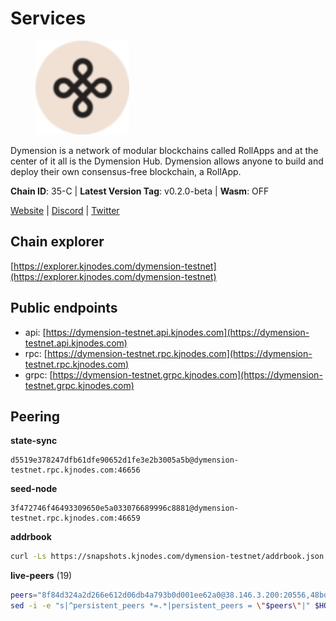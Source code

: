 # Services

<figure><img src="https://raw.githubusercontent.com/kj89/cosmos-images/main/logos/dymension.png" width="150" alt=""><figcaption></figcaption></figure>

Dymension is a network of modular blockchains called RollApps  and at the center of it all is the Dymension Hub. Dymension  allows anyone to build and deploy their own consensus-free blockchain, a RollApp.

**Chain ID**: 35-C | **Latest Version Tag**: v0.2.0-beta | **Wasm**: OFF

[Website](https://dymension.xyz/) | [Discord](https://discord.gg/dymension) | [Twitter](https://twitter.com/dymensionXYZ)




## Chain explorer
[https://explorer.kjnodes.com/dymension-testnet](https://explorer.kjnodes.com/dymension-testnet)

## Public endpoints

* api: [https://dymension-testnet.api.kjnodes.com](https://dymension-testnet.api.kjnodes.com)
* rpc: [https://dymension-testnet.rpc.kjnodes.com](https://dymension-testnet.rpc.kjnodes.com)
* grpc: [https://dymension-testnet.grpc.kjnodes.com](https://dymension-testnet.grpc.kjnodes.com)

## Peering

**state-sync**

```text
d5519e378247dfb61dfe90652d1fe3e2b3005a5b@dymension-testnet.rpc.kjnodes.com:46656
```

**seed-node**

```text
3f472746f46493309650e5a033076689996c8881@dymension-testnet.rpc.kjnodes.com:46659
```

**addrbook**
```bash
curl -Ls https://snapshots.kjnodes.com/dymension-testnet/addrbook.json > $HOME/.dymension/config/addrbook.json
```

**live-peers** (19)
```bash
peers="8f84d324a2d266e612d06db4a793b0d001ee62a0@38.146.3.200:20556,48bdb78c51e56b651c938d075e1077dab2c6197c@43.157.22.223:26656,c7a36d7abeea5704290f99c1608b50ff1f5e3e47@79.143.188.183:26656,ee2fa87279bc626f9c979093389bd1d6568d96ff@65.109.37.228:36656,d5519e378247dfb61dfe90652d1fe3e2b3005a5b@65.109.68.190:46656,877f82353e8cd6e2586ea37a6d16064eae081a74@192.95.30.128:31656,e46b42d50947795f681cf9bfd601ae806e7a8d49@188.34.178.190:46656,7fc44e2651006fb2ddb4a56132e738da2845715f@65.108.6.45:61256,0996622e0d51b51cdfb2e8bed752968693f87e10@109.205.180.254:26656,965694b051742c2da0ea66502dd9bfeea38de265@198.244.228.235:26656,b473a649e58b49bc62b557e94d35a2c8c0ee9375@95.214.53.46:36656,1f9bca661f7f9e2048f78107409e70d9ff4616f0@185.146.148.109:26656,547cf669555bd611ba57b37bb0f288793ea4ec49@141.94.138.48:26673,747d05bfe9f3e0c2e0462ac351c577699e1d9b8c@207.244.244.194:26656,af6787b3273dd60e0f809c7e5e2a2a9fd379045e@195.201.195.61:27656,63d971a42e323f9411ef702d1f268f9862781c1f@194.163.165.176:40656,a85420b25181bdb9b3a38741c48dafd5fb3b922f@209.34.206.42:26656,09927421cd3aa47bc81f8f981e15c547bc490121@5.9.83.110:26656,55f233c7c4bea21a47d266921ca5fce657f3adf7@168.119.240.200:26656"
sed -i -e "s|^persistent_peers *=.*|persistent_peers = \"$peers\"|" $HOME/.dymension/config/config.toml
```
